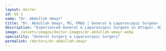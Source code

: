 ```yaml
---
layout: doctor
id: GS-1
name: "Dr. Abdullah Umayr"
title: "Dr. Abdullah Umayr, MS, FMAS | General & Laparoscopic Surgeon in Attapur"
description: "Experienced General & Laparoscopic Surgeon in Attapur, Hyderabad. Expert in gallbladder, hernia, appendix, and diabetic foot surgeries. Book appointments online at AskSurgeons.com."
image: /assets/images/doctor-images/dr-abdullah-umayr.webp
speciality: "General Surgery & Laparoscopic Surgery"
permalink: /doctors/dr-abdullah-umayr
---
```

